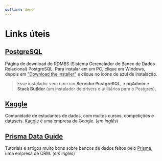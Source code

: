 ```yaml
---
outline: deep
---
```


# Links úteis


## [PostgreSQL](https://www.postgresql.org/download/)

Página de download do RDMBS (Sistema Gerenciador de Banco de Dados Relacional) PostgreSQL. Para instalar em um PC, clique em Windows, depois em 
["Download the installer"](https://www.enterprisedb.com/downloads/postgres-postgresql-downloads) e clique no ícone de azul de instalação.  
 > Esse instalador vem com um **Servidor PostgreSQL**, o **pgAdmin** e **Stack Builder** (um instalador de drivers e utilitários para o Postgres).


## [Kaggle](https://www.kaggle.com/)

Comunidade de estudantes de dados, com muitos cursos, competições e datasets. [Kaggle](https://www.kaggle.com/) é uma empresa da Google. (*em inglês*)


## [Prisma Data Guide](https://www.prisma.io/dataguide)

Tutoriais e artigos muito bons sobre bancos de dados feitos pelo [Prisma](https://www.prisma.io/dataguide), uma empresa de ORM. (*em inglês*)